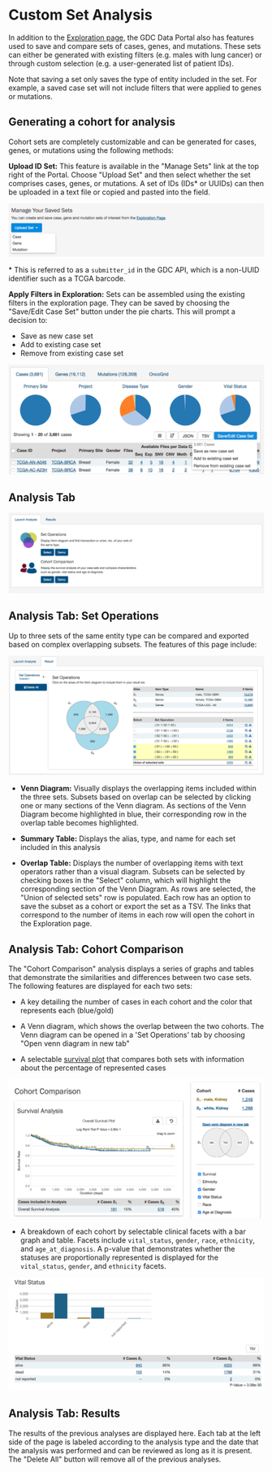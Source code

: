 # Custom Set Analysis

In addition to the [Exploration page](Exploration.md), the GDC Data Portal also has features used to save and compare sets of cases, genes, and mutations. These sets can either be generated with existing filters (e.g. males with lung cancer) or through custom selection (e.g. a user-generated list of patient IDs).

Note that saving a set only saves the type of entity included in the set. For example, a saved case set will not include filters that were applied to genes or mutations.

## Generating a cohort for analysis

Cohort sets are completely customizable and can be generated for cases, genes, or mutations using the following methods:

__Upload ID Set:__ This feature is available in the "Manage Sets" link at the top right of the Portal. Choose "Upload Set" and then select whether the set comprises cases, genes, or mutations. A set of IDs (IDs* or UUIDs) can then be uploaded in a text file or copied and pasted into the field.

[![Upload Set](images/GDC-UploadSet-Cohort.png)](images/GDC-UploadSet-Cohort.png "Click to see the full image.")

\* This is referred to as a `submitter_id` in the GDC API, which is a non-UUID identifier such as a TCGA barcode.

__Apply Filters in Exploration:__ Sets can be assembled using the existing filters in the exploration page.  They can be saved by choosing the "Save/Edit Case Set" button under the pie charts. This will prompt a decision to:

* Save as new case set
* Add to existing case set
* Remove from existing case set

[![Exploration Set](images/GDC-ExplorationSet-Cohort.png)](images/GDC-ExplorationSet-Cohort.png "Click to see the full image.")

## Analysis Tab

[![Analysis Tab](images/GDC-Analysis-Tab.png)](images/GDC-Analysis-Tab.png "Click to see the full image.")

## Analysis Tab: Set Operations

Up to three sets of the same entity type can be compared and exported based on complex overlapping subsets. The features of this page include:

[![Set Operations](images/GDC-SetOpsFull-Cohort.png)](images/GDC-SetOpsFull-Cohort.png "Click to see the full image.")

* __Venn Diagram:__ Visually displays the overlapping items included within the three sets. Subsets based on overlap can be selected by clicking one or many sections of the Venn diagram. As sections of the Venn Diagram become highlighted in blue, their corresponding row in the overlap table becomes highlighted.  

* __Summary Table:__ Displays the alias, type, and name for each set included in this analysis

* __Overlap Table:__ Displays the number of overlapping items with text operators rather than a visual diagram.  Subsets can be selected by checking boxes in the "Select" column, which will highlight the corresponding section of the Venn Diagram. As rows are selected, the "Union of selected sets" row is populated. Each row has an option to save the subset as a cohort or export the set as a TSV. The links that correspond to the number of items in each row will open the cohort in the Exploration page.  


## Analysis Tab: Cohort Comparison

The "Cohort Comparison" analysis displays a series of graphs and tables that demonstrate the similarities and differences between two case sets. The following features are displayed for each two sets:

* A key detailing the number of cases in each cohort and the color that represents each (blue/gold)

* A Venn diagram, which shows the overlap between the two cohorts.  The Venn diagram can be opened in a 'Set Operations' tab by choosing "Open venn diagram in new tab"

* A selectable [survival plot](Projects/#survival-analysis) that compares both sets with information about the percentage of represented cases

[![Top Cohort](images/GDC-Cohort-Comparison-Top.png)](images/GDC-Cohort-Comparison-Top.png "Click to see the full image.")

* A breakdown of each cohort by selectable clinical facets with a bar graph and table. Facets include `vital_status`, `gender`, `race`, `ethnicity`, and `age_at_diagnosis`.  A p-value that demonstrates whether the statuses are proportionally represented is displayed for the `vital_status`, `gender`, and `ethnicity` facets.  

[![Clinical Cohort](images/GDC-Clinical-Cohort.png)](images/GDC-Clinical-Cohort.png "Click to see the full image.")

## Analysis Tab: Results

The results of the previous analyses are displayed here. Each tab at the left side of the page is labeled according to the analysis type and the date that the analysis was performed and can be reviewed as long as it is present. The "Delete All" button will remove all of the previous analyses.  
